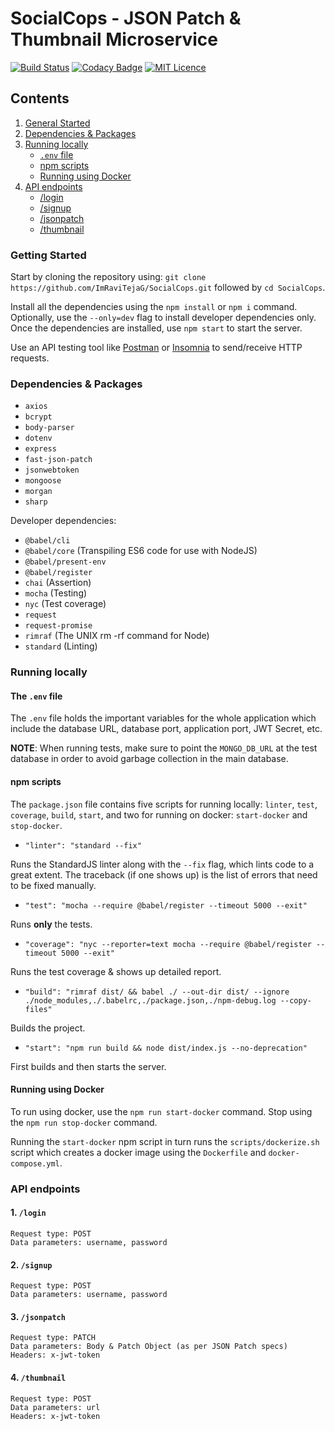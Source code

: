 # SocialCops - JSON Patch & Thumbnail Microservice

[![Build Status](https://travis-ci.org/ImRaviTejaG/SocialCops.svg?branch=master)](https://travis-ci.org/ImRaviTejaG/SocialCops)
[![Codacy Badge](https://api.codacy.com/project/badge/Grade/045ec063d8a64463abb7cdb1318b4279)](https://www.codacy.com/app/ImRaviTejaG/SocialCops?utm_source=github.com&amp;utm_medium=referral&amp;utm_content=ImRaviTejaG/SocialCops&amp;utm_campaign=Badge_Grade)
[![MIT Licence](https://badges.frapsoft.com/os/mit/mit.png?v=103)](https://opensource.org/licenses/mit-license.php)

## Contents
1. [General Started](#getting-started)
2. [Dependencies & Packages](#dependencies--packages)
3. [Running locally](#running-locally)
    - [`.env` file](#the-env-file)
    - [npm scripts](#npm-scripts)
    - [Running using Docker](#running-using-docker)
4. [API endpoints](#api-endpoints)
    - [/login](#1-login)
    - [/signup](#2-signup)
    - [/jsonpatch](#3-jsonpatch)
    - [/thumbnail](#4-thumbnail)

### Getting Started
Start by cloning the repository using: `git clone https://github.com/ImRaviTejaG/SocialCops.git` followed by `cd SocialCops`.

Install all the dependencies using the `npm install` or `npm i` command. Optionally, use the `--only=dev` flag to install developer dependencies only. Once the dependencies are installed, use `npm start` to start the server.

Use an API testing tool like [Postman](https://www.getpostman.com/downloads/) or [Insomnia](https://insomnia.rest/download/) to send/receive HTTP requests.

### Dependencies & Packages
- `axios`
- `bcrypt`
- `body-parser`
- `dotenv`
- `express`
- `fast-json-patch`
- `jsonwebtoken`
- `mongoose`
- `morgan`
- `sharp`

Developer dependencies:

- `@babel/cli`
- `@babel/core` (Transpiling ES6 code for use with NodeJS)
- `@babel/present-env`
- `@babel/register`
- `chai` (Assertion)
- `mocha` (Testing)
- `nyc` (Test coverage)
- `request`
- `request-promise`
- `rimraf` (The UNIX rm -rf command for Node)
- `standard` (Linting)

### Running locally
#### The `.env` file
The `.env` file holds the important variables for the whole application which include the database URL, database port, application port, JWT Secret, etc.

**NOTE**: When running tests, make sure to point the `MONGO_DB_URL` at the test database in order to avoid garbage collection in the main database.

#### npm scripts
The `package.json` file contains five scripts for running locally: `linter`, `test`, `coverage`, `build`, `start`, and two for running on docker: `start-docker` and `stop-docker`.

- `"linter": "standard --fix"`

Runs the StandardJS linter along with the `--fix` flag, which lints code to a great extent. The traceback (if one shows up) is the list of errors that need to be fixed manually.

- `"test": "mocha --require @babel/register --timeout 5000 --exit"`

Runs **only** the tests.

- `"coverage": "nyc --reporter=text mocha --require @babel/register --timeout 5000 --exit"`

Runs the test coverage & shows up detailed report.

- `"build": "rimraf dist/ && babel ./ --out-dir dist/ --ignore ./node_modules,./.babelrc,./package.json,./npm-debug.log --copy-files"`

Builds the project.

- `"start": "npm run build && node dist/index.js --no-deprecation"`

First builds and then starts the server.

#### Running using Docker
To run using docker, use the `npm run start-docker` command. Stop using the `npm run stop-docker` command.

Running the `start-docker` npm script in turn runs the `scripts/dockerize.sh` script which creates a docker image using the `Dockerfile` and `docker-compose.yml`.

### API endpoints
#### 1. `/login`
```
Request type: POST
Data parameters: username, password
```

#### 2. `/signup`
```
Request type: POST
Data parameters: username, password
```

#### 3. `/jsonpatch`
```
Request type: PATCH
Data parameters: Body & Patch Object (as per JSON Patch specs)
Headers: x-jwt-token
```

#### 4. `/thumbnail`
```
Request type: POST
Data parameters: url
Headers: x-jwt-token
```